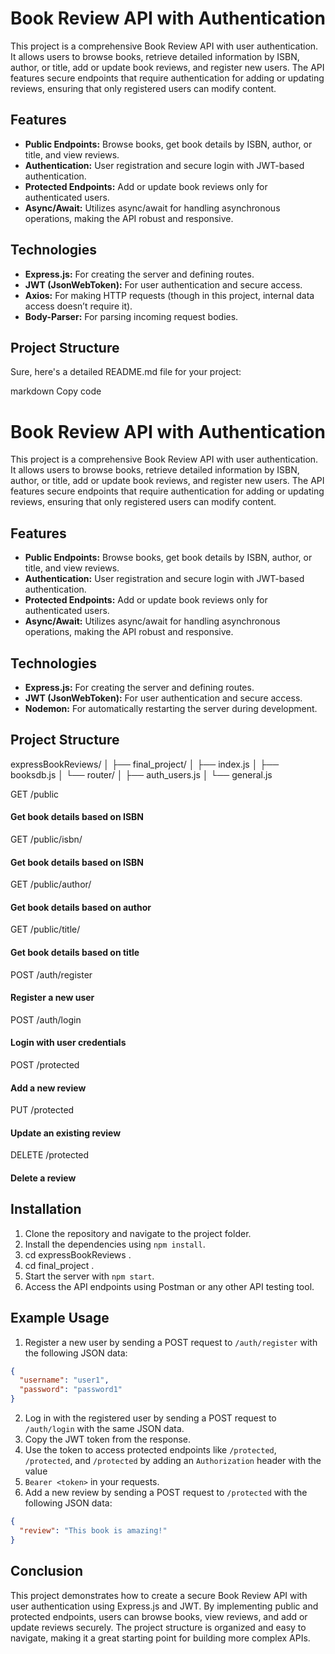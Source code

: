 # Book Review API with Authentication

This project is a comprehensive Book Review API with user authentication. It allows users to browse books, retrieve detailed information by ISBN, author, or title, add or update book reviews, and register new users. The API features secure endpoints that require authentication for adding or updating reviews, ensuring that only registered users can modify content.

## Features

- **Public Endpoints:** Browse books, get book details by ISBN, author, or title, and view reviews.
- **Authentication:** User registration and secure login with JWT-based authentication.
- **Protected Endpoints:** Add or update book reviews only for authenticated users.
- **Async/Await:** Utilizes async/await for handling asynchronous operations, making the API robust and responsive.

## Technologies

- **Express.js:** For creating the server and defining routes.
- **JWT (JsonWebToken):** For user authentication and secure access.
- **Axios:** For making HTTP requests (though in this project, internal data access doesn’t require it).
- **Body-Parser:** For parsing incoming request bodies.

## Project Structure


Sure, here's a detailed README.md file for your project:

markdown
Copy code
# Book Review API with Authentication

This project is a comprehensive Book Review API with user authentication. It allows users to browse books, retrieve detailed information by ISBN, author, or title, add or update book reviews, and register new users. The API features secure endpoints that require authentication for adding or updating reviews, ensuring that only registered users can modify content.

## Features

- **Public Endpoints:** Browse books, get book details by ISBN, author, or title, and view reviews.
- **Authentication:** User registration and secure login with JWT-based authentication.
- **Protected Endpoints:** Add or update book reviews only for authenticated users.
- **Async/Await:** Utilizes async/await for handling asynchronous operations, making the API robust and responsive.

## Technologies

- **Express.js:** For creating the server and defining routes.
- **JWT (JsonWebToken):** For user authentication and secure access.
- **Nodemon:** For automatically restarting the server during development.

## Project Structure

expressBookReviews/
│
├── final_project/
│ ├── index.js
│ ├── booksdb.js
│ └── router/
│ ├── auth_users.js
│ └── general.js

GET /public

#### Get book details based on ISBN

GET /public/isbn/

#### Get book details based on ISBN

GET /public/author/

#### Get book details based on author

GET /public/title/

#### Get book details based on title

POST /auth/register

#### Register a new user

POST /auth/login

#### Login with user credentials

POST /protected

#### Add a new review

PUT /protected

#### Update an existing review

DELETE /protected

#### Delete a review

## Installation

1. Clone the repository and navigate to the project folder.
2. Install the dependencies using `npm install`.
3. cd expressBookReviews .
4. cd final_project .
5. Start the server with `npm start`.
6. Access the API endpoints using Postman or any other API testing tool.


## Example Usage

1. Register a new user by sending a POST request to `/auth/register` with the following JSON data:

```json
{
  "username": "user1",
  "password": "password1"
}
```

2. Log in with the registered user by sending a POST request to `/auth/login` with the same JSON data.
3. Copy the JWT token from the response.
4. Use the token to access protected endpoints like `/protected`, `/protected`, and `/protected` by adding an `Authorization` header with the value
5. `Bearer <token>` in your requests.
6. Add a new review by sending a POST request to `/protected` with the following JSON data:

```json
{
  "review": "This book is amazing!"
}
```

## Conclusion

This project demonstrates how to create a secure Book Review API with user authentication using Express.js and JWT. By implementing public and protected endpoints, users can browse books, view reviews, and add or update reviews securely. The project structure is organized and easy to navigate, making it a great starting point for building more complex APIs.

